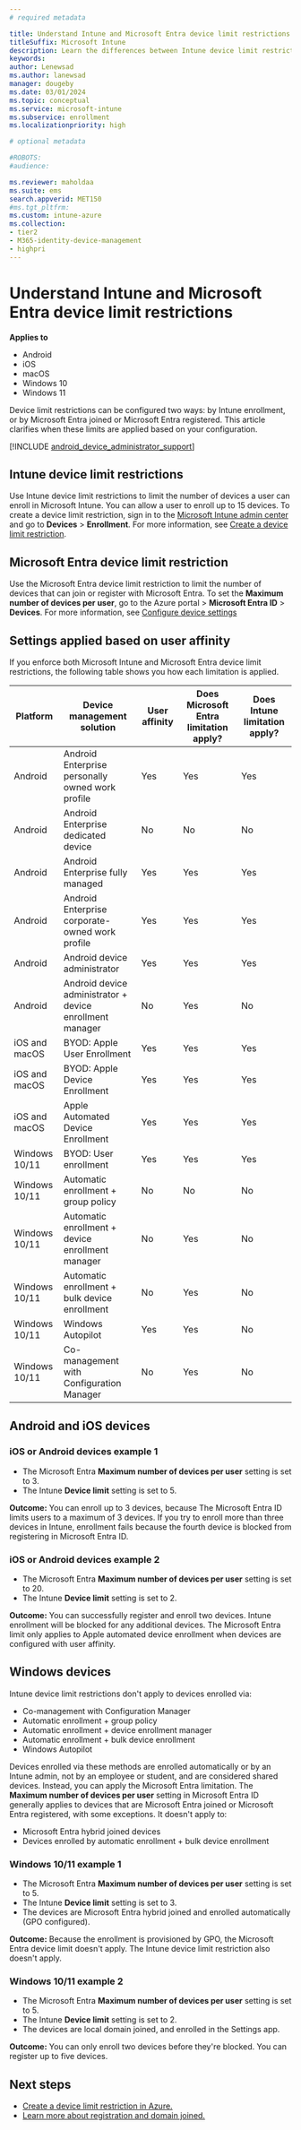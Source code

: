 ```yaml
---
# required metadata

title: Understand Intune and Microsoft Entra device limit restrictions
titleSuffix: Microsoft Intune
description: Learn the differences between Intune device limit restrictions and Microsoft Entra device limit restrictions. 
keywords:
author: Lenewsad
ms.author: lanewsad
manager: dougeby
ms.date: 03/01/2024
ms.topic: conceptual
ms.service: microsoft-intune
ms.subservice: enrollment
ms.localizationpriority: high

# optional metadata

#ROBOTS:
#audience:

ms.reviewer: maholdaa
ms.suite: ems
search.appverid: MET150
#ms.tgt_pltfrm:
ms.custom: intune-azure
ms.collection:
- tier2
- M365-identity-device-management
- highpri
---
```


# Understand Intune and Microsoft Entra device limit restrictions  

**Applies to**

- Android
- iOS
- macOS
- Windows 10
- Windows 11

Device limit restrictions can be configured two ways: by Intune enrollment, or by Microsoft Entra joined or Microsoft Entra registered. This article clarifies when these limits are applied based on your configuration.

 [!INCLUDE [android_device_administrator_support](../includes/android-device-administrator-support.md)]

## Intune device limit restrictions

Use Intune device limit restrictions to limit the number of devices a user can enroll in Microsoft Intune. You can allow a user to enroll up to 15 devices. To create a device limit restriction, sign in to the [Microsoft Intune admin center](https://go.microsoft.com/fwlink/?linkid=2109431) and go to **Devices** > **Enrollment**. For more information, see [Create a device limit restriction](create-device-limit-restrictions.md).  

## Microsoft Entra device limit restriction

Use the Microsoft Entra device limit restriction to limit the number of devices that can join or register with Microsoft Entra. To set the **Maximum number of devices per user**, go to the Azure portal > **Microsoft Entra ID** > **Devices**. For more information, see [Configure device settings](/azure/active-directory/devices/device-management-azure-portal)

## Settings applied based on user affinity  

If you enforce both Microsoft Intune and Microsoft Entra device limit restrictions, the following table shows you how each limitation is applied.   

|Platform| Device management solution | User affinity | Does Microsoft Entra limitation apply? | Does Intune limitation apply? |  
| -----| ----- | ----- | ----- | ----- |
|Android| Android Enterprise personally owned work profile | Yes | Yes | Yes|  
|Android| Android Enterprise dedicated device | No | No | No |  
|Android| Android Enterprise fully managed | Yes | Yes | Yes |  
|Android| Android Enterprise corporate-owned work profile | Yes | Yes | Yes |  
|Android| Android device administrator | Yes | Yes | Yes |  
|Android| Android device administrator + device enrollment manager | No | Yes | No | 
|iOS and macOS| BYOD: Apple User Enrollment | Yes | Yes | Yes |  
|iOS and macOS| BYOD: Apple Device Enrollment | Yes | Yes | Yes |  
|iOS and macOS| Apple Automated Device Enrollment | Yes | Yes | Yes |  
|Windows 10/11| BYOD: User enrollment | Yes | Yes | Yes |   
|Windows 10/11| Automatic enrollment + group policy | No | No | No |  
|Windows 10/11| Automatic enrollment + device enrollment manager | No | Yes | No | 
|Windows 10/11| Automatic enrollment + bulk device enrollment | No | Yes | No |
|Windows 10/11| Windows Autopilot | Yes | Yes | No |  
|Windows 10/11| Co-management with Configuration Manager | No | Yes | No |  

## Android and iOS devices

### iOS or Android devices example 1  

- The Microsoft Entra **Maximum number of devices per user** setting is set to 3.
- The Intune **Device limit** setting is set to 5.
 
**Outcome:** You can enroll up to 3 devices, because The Microsoft Entra ID limits users to a maximum of 3 devices. If you try to enroll more than three devices in Intune, enrollment fails because the fourth device is blocked from registering in Microsoft Entra ID.  

### iOS or Android devices example 2

- The Microsoft Entra **Maximum number of devices per user** setting is set to 20.
- The Intune **Device limit** setting is set to 2.

**Outcome:** You can successfully register and enroll two devices. Intune enrollment will be blocked for any additional devices. The Microsoft Entra limit only applies to Apple automated device enrollment when devices are configured with user affinity. 

## Windows devices  

Intune device limit restrictions don't apply to devices enrolled via:  

- Co-management with Configuration Manager   
- Automatic enrollment + group policy  
- Automatic enrollment + device enrollment manager  
- Automatic enrollment + bulk device enrollment    
- Windows Autopilot  

Devices enrolled via these methods are enrolled automatically or by an Intune admin, not by an employee or student, and are considered shared devices. Instead, you can apply the Microsoft Entra limitation. The **Maximum number of devices per user** setting in Microsoft Entra ID generally applies to devices that are Microsoft Entra joined or Microsoft Entra registered, with some exceptions. It doesn't apply to:   

- Microsoft Entra hybrid joined devices  
- Devices enrolled by automatic enrollment + bulk device enrollment  

### Windows 10/11 example 1

- The Microsoft Entra **Maximum number of devices per user** setting is set to 5.
- The Intune **Device limit** setting is set to 3.
- The devices are Microsoft Entra hybrid joined and enrolled automatically (GPO configured).

**Outcome:** Because the enrollment is provisioned by GPO, the Microsoft Entra device limit doesn't apply. The Intune device limit restriction also doesn't apply.

### Windows 10/11 example 2  

- The Microsoft Entra **Maximum number of devices per user** setting is set to 5.
- The Intune **Device limit** setting is set to 2.
- The devices are local domain joined, and enrolled in the Settings app. 

**Outcome:** You can only enroll two devices before they're blocked. You can register up to five devices.  


## Next steps

- [Create a device limit restriction in Azure.](/azure/active-directory/devices/device-management-azure-portal#configure-device-settings)
- [Learn more about registration and domain joined.](/azure/active-directory/devices/overview#getting-devices-in-azure-ad)
